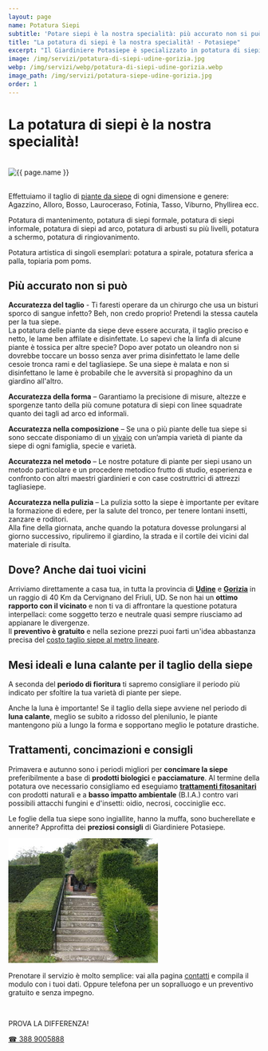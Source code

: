 ```yaml
---
layout: page
name: Potatura Siepi
subtitle: 'Potare siepi è la nostra specialità: più accurato non si può!'
title: "La potatura di siepi è la nostra specialità! - Potasiepe"
excerpt: "Il Giardiniere Potasiepe è specializzato in potatura di siepi a Udine e Gorizia: taglio accurato, esperienza, puntualità, prezzi onesti e preventivo gratuito."
image: /img/servizi/potatura-di-siepi-udine-gorizia.jpg
webp: /img/servizi/webp/potatura-di-siepi-udine-gorizia.webp
image_path: /img/servizi/potatura-siepe-udine-gorizia.jpg
order: 1
---
```

# La potatura di siepi è la nostra specialità!

<br/>
<div class="carousel">
<picture>
  <source srcset="{{ page.webp }}" type="image/webp">
  <source srcset="{{ page.image }}" type="image/jpeg">
  <img src="{{ page.image }}" width="800" height="600" alt="{{ page.name }}" title="{{ page.name }}"/>
</picture>
</div>
<br/>

Effettuiamo il taglio di [piante da siepe](/news/siepe-quale-scegliere "Piante da siepe: quale scegliere") di ogni dimensione e genere: Agazzino, Alloro, Bosso, Lauroceraso, Fotinia, Tasso, Viburno, Phyllirea ecc.

Potatura di mantenimento, potatura di siepi formale, potatura di siepi informale, potatura di siepi ad arco, potatura di arbusti su più livelli, potatura a schermo, potatura di ringiovanimento.

Potatura artistica di singoli esemplari: potatura a spirale, potatura sferica a palla, topiaria pom poms.

## Più accurato non si può

**Accuratezza del taglio** - Ti faresti operare da un chirurgo che usa un bisturi sporco di sangue infetto? Beh, non credo proprio! Pretendi la stessa cautela per la tua siepe. <br/>
La potatura delle piante da siepe deve essere accurata, il taglio preciso e netto, le lame ben affilate e disinfettate. Lo sapevi che la linfa di alcune piante è tossica per altre specie? Dopo aver potato un oleandro non si dovrebbe toccare un bosso senza aver prima disinfettato le lame delle cesoie tronca rami e del tagliasiepe. Se una siepe è malata e non si disinfettano le lame è probabile che le avversità si propaghino da un giardino all'altro.

**Accuratezza della forma** – Garantiamo la precisione di misure, altezze e sporgenze tanto della più comune potatura di siepi con linee squadrate quanto dei tagli ad arco ed informali.

**Accuratezza nella composizione** – Se una o più piante delle tua siepe si sono seccate disponiamo di un [vivaio](/vivaio/ "Visita i Vivai Potasiepe") con un’ampia varietà di piante da siepe di ogni famiglia, specie e varietà.

**Accuratezza nel metodo** – Le nostre potature di piante per siepi usano un metodo particolare e un procedere metodico frutto di studio, esperienza e confronto con altri maestri giardinieri e con case costruttrici di attrezzi tagliasiepe.

**Accuratezza nella pulizia** – La pulizia sotto la siepe è importante per evitare la formazione di edere, per la salute del tronco, per tenere lontani insetti, zanzare e roditori. <br/>
Alla fine della giornata, anche quando la potatura dovesse prolungarsi al giorno successivo, ripuliremo il giardino, la strada e il cortile dei vicini dal materiale di risulta.

## Dove? Anche dai tuoi vicini

Arriviamo direttamente a casa tua, in tutta la provincia di **[Udine](/giardinaggio-udine/ "Il Giardiniere Potasiepe a Udine e provincia")** e **[Gorizia](/gorizia/ "Il Giardiniere Potasiepe a Gorizia e provincia")** in un raggio di 40 Km da Cervignano del Friuli, UD. Se non hai un **ottimo rapporto con il vicinato** e non ti va di affrontare la questione potatura interpellaci: come soggetto terzo e neutrale quasi sempre riusciamo ad appianare le divergenze. <br/>
Il **preventivo è gratuito** e nella sezione prezzi puoi farti un'idea abbastanza precisa del [costo taglio siepe al metro lineare](/prezzi/ "costo taglio siepe al metro lineare").

## Mesi ideali e luna calante per il taglio della siepe

A seconda del **periodo di fioritura** ti sapremo consigliare il periodo più indicato per sfoltire la tua varietà di piante per siepe.

Anche la luna è importante! Se il taglio della siepe avviene nel periodo di **luna calante**, meglio se subito a ridosso del plenilunio, le piante mantengono più a lungo la forma e sopportano meglio le potature drastiche.

## Trattamenti, concimazioni e consigli

Primavera e autunno sono i periodi migliori per **concimare la siepe** preferibilmente a base di **prodotti biologici** e **pacciamature**. Al termine della potatura ove necessario consigliamo ed eseguiamo **[trattamenti fitosanitari](/servizi/disinfestazioni/ "Scopri i trattamenti fitosanitari")** con prodotti naturali e a **basso impatto ambientale** (B.I.A.) contro vari possibili attacchi fungini e d'insetti: oidio, necrosi, cocciniglie ecc.

Le foglie della tua siepe sono ingiallite, hanno la muffa, sono bucherellate e annerite? Approfitta dei **preziosi consigli** di Giardiniere Potasiepe.



![Potatura di siepe, prima e dopo](/img/prima-e-dopo-la-potatura.jpg  "Potatura di siepe, prima e dopo")

Prenotare il servizio è molto semplice: vai alla pagina [contatti](/contatti/ "contatti") e compila il modulo con i tuoi dati. Oppure telefona per un sopralluogo e un preventivo gratuito e senza impegno.

<br/>
<div class="text-center">
  <p class="h3">PROVA LA DIFFERENZA!</p>
  <a title="Chiama ora! Prova la differenza" href="tel:+393889005888" class="button">&#9742; 388 9005888</a>
</div>
<br/><br/>
